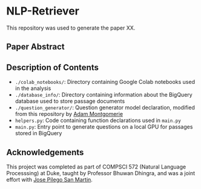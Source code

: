 # NLP-Retriever
This repository was used to generate the paper XX. 

## Paper Abstract


## Description of Contents
- `./colab_notebooks/`: Directory containing Google Colab notebooks used in the analysis
- `./database_info/`: Directory containing information about the BigQuery database used to store passage documents
- `./question_generator/`: Question generator model declaration, modified from this repository by [Adam Montgomerie](https://github.com/AMontgomerie/question_generator)
- `helpers.py`: Code containing function declarations used in `main.py`
- `main.py`: Entry point to generate questions on a local GPU for passages stored in BigQuery

## Acknowledgements

This project was completed as part of COMPSCI 572 (Natural Language Processsing) at Duke, taught by Professor Bhuwan Dhingra,
and was a joint effort with [Jose Pilego San Martin](https://github.com/josePliego).


